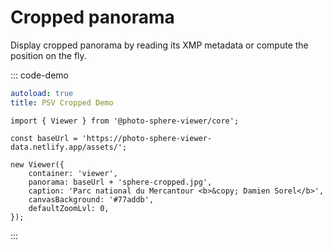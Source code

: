 # Cropped panorama

Display cropped panorama by reading its XMP metadata or compute the position on the fly.

::: code-demo

```yaml
autoload: true
title: PSV Cropped Demo
```

```js:line-numbers{9}
import { Viewer } from '@photo-sphere-viewer/core';

const baseUrl = 'https://photo-sphere-viewer-data.netlify.app/assets/';

new Viewer({
    container: 'viewer',
    panorama: baseUrl + 'sphere-cropped.jpg',
    caption: 'Parc national du Mercantour <b>&copy; Damien Sorel</b>',
    canvasBackground: '#77addb',
    defaultZoomLvl: 0,
});
```

:::
